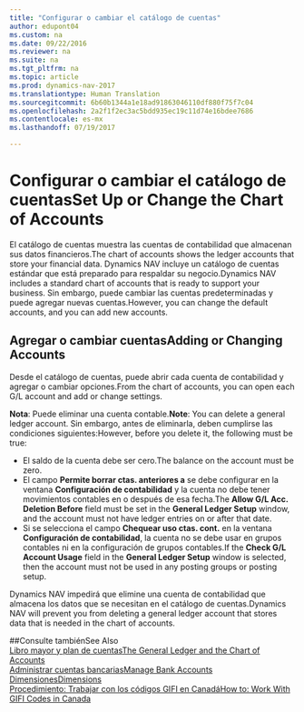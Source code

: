 ```yaml
---
title: "Configurar o cambiar el catálogo de cuentas"
author: edupont04
ms.custom: na
ms.date: 09/22/2016
ms.reviewer: na
ms.suite: na
ms.tgt_pltfrm: na
ms.topic: article
ms.prod: dynamics-nav-2017
ms.translationtype: Human Translation
ms.sourcegitcommit: 6b60b1344a1e18ad91863046110df880f75f7c04
ms.openlocfilehash: 2a2f1f2ec3ac5bdd935ec19c11d74e16bdee7686
ms.contentlocale: es-mx
ms.lasthandoff: 07/19/2017

---
```


# <a name="set-up-or-change-the-chart-of-accounts"></a><span data-ttu-id="ed825-102">Configurar o cambiar el catálogo de cuentas</span><span class="sxs-lookup"><span data-stu-id="ed825-102">Set Up or Change the Chart of Accounts</span></span>
<span data-ttu-id="ed825-103">El catálogo de cuentas muestra las cuentas de contabilidad que almacenan sus datos financieros.</span><span class="sxs-lookup"><span data-stu-id="ed825-103">The chart of accounts shows the ledger accounts that store your financial data.</span></span> <span data-ttu-id="ed825-104">Dynamics NAV incluye un catálogo de cuentas estándar que está preparado para respaldar su negocio.</span><span class="sxs-lookup"><span data-stu-id="ed825-104">Dynamics NAV includes a standard chart of accounts that is ready to support your business.</span></span>
<span data-ttu-id="ed825-105">Sin embargo, puede cambiar las cuentas predeterminadas y puede agregar nuevas cuentas.</span><span class="sxs-lookup"><span data-stu-id="ed825-105">However, you can change the default accounts, and you can add new accounts.</span></span>  

## <a name="adding-or-changing-accounts"></a><span data-ttu-id="ed825-106">Agregar o cambiar cuentas</span><span class="sxs-lookup"><span data-stu-id="ed825-106">Adding or Changing Accounts</span></span>
<span data-ttu-id="ed825-107">Desde el catálogo de cuentas, puede abrir cada cuenta de contabilidad y agregar o cambiar opciones.</span><span class="sxs-lookup"><span data-stu-id="ed825-107">From the chart of accounts, you can open each G/L account and add or change settings.</span></span>

<span data-ttu-id="ed825-108">**Nota**: Puede eliminar una cuenta contable.</span><span class="sxs-lookup"><span data-stu-id="ed825-108">**Note**: You can delete a general ledger account.</span></span> <span data-ttu-id="ed825-109">Sin embargo, antes de eliminarla, deben cumplirse las condiciones siguientes:</span><span class="sxs-lookup"><span data-stu-id="ed825-109">However, before you delete it, the following must be true:</span></span>  
- <span data-ttu-id="ed825-110">El saldo de la cuenta debe ser cero.</span><span class="sxs-lookup"><span data-stu-id="ed825-110">The balance on the account must be zero.</span></span>  
- <span data-ttu-id="ed825-111">El campo **Permite borrar ctas. anteriores a** se debe configurar en la ventana **Configuración de contabilidad** y la cuenta no debe tener movimientos contables en o después de esa fecha.</span><span class="sxs-lookup"><span data-stu-id="ed825-111">The **Allow G/L Acc. Deletion Before** field must be set in the **General Ledger Setup** window, and the account must not have ledger entries on or after that date.</span></span>  
- <span data-ttu-id="ed825-112">Si se selecciona el campo **Chequear uso ctas. cont.** en la ventana **Configuración de contabilidad**, la cuenta no se debe usar en grupos contables ni en la configuración de grupos contables.</span><span class="sxs-lookup"><span data-stu-id="ed825-112">If the **Check G/L Account Usage** field in the **General Ledger Setup** window is selected, then the account must not be used in any posting groups or posting setup.</span></span>  

<span data-ttu-id="ed825-113">Dynamics NAV impedirá que elimine una cuenta de contabilidad que almacena los datos que se necesitan en el catálogo de cuentas.</span><span class="sxs-lookup"><span data-stu-id="ed825-113">Dynamics NAV will prevent you from deleting a general ledger account that stores data that is needed in the chart of accounts.</span></span>  

##<a name="see-also"></a><span data-ttu-id="ed825-114">Consulte también</span><span class="sxs-lookup"><span data-stu-id="ed825-114">See Also</span></span>  
[<span data-ttu-id="ed825-115">Libro mayor y plan de cuentas</span><span class="sxs-lookup"><span data-stu-id="ed825-115">The General Ledger and the Chart of Accounts</span></span>](finance-setup-general-ledger.md)  
[<span data-ttu-id="ed825-116">Administrar cuentas bancarias</span><span class="sxs-lookup"><span data-stu-id="ed825-116">Manage Bank Accounts</span></span>](bank-manage-bank-accounts.md)  
[<span data-ttu-id="ed825-117">Dimensiones</span><span class="sxs-lookup"><span data-stu-id="ed825-117">Dimensions</span></span>](finance-setup-dimensions.md)  
[<span data-ttu-id="ed825-118">Procedimiento: Trabajar con los códigos GIFI en Canadá</span><span class="sxs-lookup"><span data-stu-id="ed825-118">How to: Work With GIFI Codes in Canada</span></span>](ca-finance-setup-work-GiFI-codes.md)

